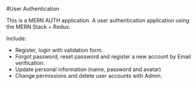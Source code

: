 #User Authentication

This is a MERN AUTH application. A user authentication application using the MERN Stack + Redux.

Include:

-   Register, login with validation form.
-   Forgot password, reset password and register a new account by Email verification.
-   Update personal information (name, password and avatar)
-   Change permissions and delete user accounts with Admin.
